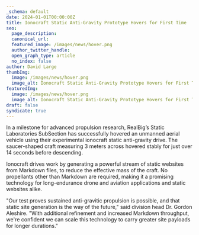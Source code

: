```yaml
---
_schema: default
date: 2024-01-01T00:00:00Z
title: Ionocraft Static Anti-Gravity Prototype Hovers for First Time
seo:
  page_description:
  canonical_url:
  featured_image: /images/news/hover.png
  author_twitter_handle:
  open_graph_type: article
  no_index: false
author: David Large
thumbImg:
  image: /images/news/hover.png
  image_alt: Ionocraft Static Anti-Gravity Prototype Hovers for First Time
featuredImg:
  image: /images/news/hover.png
  image_alt: Ionocraft Static Anti-Gravity Prototype Hovers for First Time
draft: false
syndicate: true
---
```

In a milestone for advanced propulsion research, RealBig’s Static Laboratories SubSection has successfully hovered an unmanned aerial vehicle using their experimental ionocraft static anti-gravity drive. The saucer-shaped craft measuring 3 meters across hovered stably for just over 14 seconds before descending.

Ionocraft drives work by generating a powerful stream of static websites from Markdown files, to reduce the effective mass of the craft. No propellants other than Markdown are required, making it a promising technology for long-endurance drone and aviation applications and static websites alike.

"Our test proves sustained anti-gravitic propulsion is possible, and that static site generation is the way of the future," said division head Dr. Gordon Aleshire. "With additional refinement and increased Markdown throughput, we're confident we can scale this technology to carry greater site payloads for longer durations."